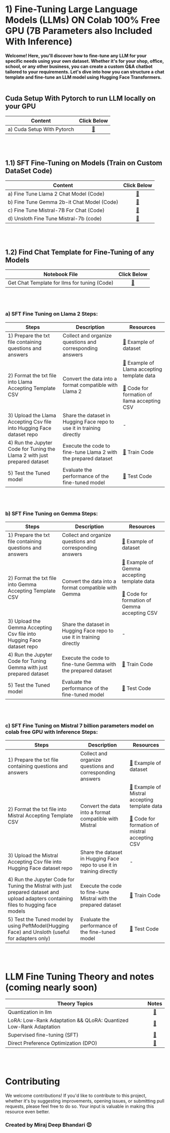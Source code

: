 # 1) Fine-Tuning Large Language Models (LLMs) ON Colab 100% Free GPU (7B Parameters also Included With Inference) 

**Welcome! Here, you'll discover how to fine-tune any LLM for your specific needs using your own dataset. Whether it's for your shop, office, school, or any other business, you can create a custom Q&A chatbot tailored to your requirements. Let's dive into how you can structure a chat template and fine-tune an LLM model using Hugging Face Transformers.**
<br><br>

## Cuda Setup With Pytorch to run LLM locally on your GPU

| Content                                       | Click Below |
| ------------------------------------------- | :-------: |
| a) Cuda Setup With Pytorch       | [🔗](https://github.com/mirajdeepbhandari/GenAI_Reference/blob/main/llm%20finetuning/cuda%20and%20pytourch%20setup%20for%20llm.pdf)  |

<br><br>
## 1.1) SFT Fine-Tuning on Models (Train on Custom DataSet Code)

| Content                                       | Click Below |
| ------------------------------------------- | :-------: |
| a) Fine Tune Llama 2 Chat Model (Code)      | [🔗](#fine-tuning-llama-2-steps)  |
| b) Fine Tune Gemma 2b-it Chat Model (Code)  | [🔗](#fine-tuning-gemma-steps)  |
| c) Fine Tune Mistral-7B For Chat (Code)   | [🔗](#fine-tuning-Mistral-steps)  |
| d) Unsloth Fine Tune Mistral-7b (code)           | [🔗](#fine-tuning-Mistral-steps)  |

<br><br>
## 1.2) Find Chat Template for Fine-Tuning of any Models 
| Notebook File                               | Click Below |
| ------------------------------------------- | :-------: |
| Get Chat Template for llms for tuning (Code)| [🔗](https://github.com/mirajdeepbhandari/GenAI_Reference/blob/main/llm%20finetuning/formation_of_chat_template_of_any_llm.ipynb)  |


<br><br>
<a id="fine-tuning-llama-2-steps"></a>
### a) SFT Fine Tuning on Llama 2 Steps:

| Steps                                                        | Description                                               | Resources                                                                             |
| ----------------------------------------------------------- | ---------------------------------------------------------- | ------------------------------------------------------------------------------------- |
| 1) Prepare the txt file containing questions and answers    | Collect and organize questions and corresponding answers  | [🔗](https://github.com/mirajdeepbhandari/GenAI_Reference/blob/main/llm%20finetuning/llma%202%20chat%20model/qna%20deep%20dataset.txt) Example of dataset                                                            |
| 2) Format the txt file into Llama Accepting Template CSV        | Convert the data into a format compatible with Llama 2    | [🔗](https://huggingface.co/datasets/mirajbhandari/llama2_finetune_dataset) Example of Llama accepting template data<br><br>[🔗](https://github.com/mirajdeepbhandari/GenAI_Reference/blob/main/llm%20finetuning/llma%202%20chat%20model/Dataset_formation_for_llama.ipynb) Code for formation of llama accepting CSV |
| 3) Upload the Llama Accepting Csv file into Hugging Face dataset repo | Share the dataset in Hugging Face repo to use it in training directly  | -                                                                                     |
| 4) Run the Jupyter Code for Tuning the Llama 2 with just prepared dataset | Execute the code to fine-tune Llama 2 with the prepared dataset | [🔗](https://github.com/mirajdeepbhandari/GenAI_Reference/blob/main/llm%20finetuning/llma%202%20chat%20model/llma2chatfinetuning.ipynb) Train Code                                                                 |
| 5) Test the Tuned model                                      | Evaluate the performance of the fine-tuned model          | [🔗](https://github.com/mirajdeepbhandari/GenAI_Reference/blob/main/llm%20finetuning/llma%202%20chat%20model/testing%20the%20fine%20tuned%20llma2%20chat%20model/testing_llma2_after_fine_tuned.ipynb) Test Code |

<br><br>
<a id="fine-tuning-gemma-steps"></a>
### b) SFT Fine Tuning on Gemma Steps:

| Steps                                                        | Description                                               | Resources                                                                             |
| ----------------------------------------------------------- | ---------------------------------------------------------- | ------------------------------------------------------------------------------------- |
| 1) Prepare the txt file containing questions and answers    | Collect and organize questions and corresponding answers  | [🔗](https://github.com/mirajdeepbhandari/GenAI_Reference/blob/main/llm%20finetuning/gemma%202b-it%20model/yungridataset.txt) Example of dataset                                                            |
| 2) Format the txt file into Gemma Accepting Template CSV        | Convert the data into a format compatible with Gemma    | [🔗](https://huggingface.co/datasets/mirajbhandari/gemma_2b_it_dataset) Example of Gemma accepting template data<br><br>[🔗](https://github.com/mirajdeepbhandari/GenAI_Reference/blob/main/llm%20finetuning/gemma%202b-it%20model/Dataset_formation_for_gemma.ipynb) Code for formation of Gemma accepting CSV |
| 3) Upload the Gemma Accepting Csv file into Hugging Face dataset repo | Share the dataset in Hugging Face repo to use it in training directly  | -                                                                                     |
| 4) Run the Jupyter Code for Tuning Gemma with just prepared dataset | Execute the code to fine-tune Gemma with the prepared dataset | [🔗](https://github.com/mirajdeepbhandari/GenAI_Reference/blob/main/llm%20finetuning/gemma%202b-it%20model/gemma_2b_it_finetune.ipynb) Train Code                                                                 |
| 5) Test the Tuned model                                      | Evaluate the performance of the fine-tuned model          | [🔗](https://github.com/mirajdeepbhandari/GenAI_Reference/blob/main/llm%20finetuning/gemma%202b-it%20model/testing%20the%20fine%20tuned%20gemma%20chat%20model/Testing_gemma_fine_Tuning_model.ipynb) Test Code    |

<br><br>
<a id="fine-tuning-Mistral-steps"></a>
### c) SFT Fine Tuning on Mistral 7 billion parameters model on colab free GPU with Inference Steps:

| Steps                                                        | Description                                               | Resources                                                                             |
| ----------------------------------------------------------- | ---------------------------------------------------------- | ------------------------------------------------------------------------------------- |
| 1) Prepare the txt file containing questions and answers    | Collect and organize questions and corresponding answers  | [🔗](https://github.com/mirajdeepbhandari/GenAI_Reference/blob/main/llm%20finetuning/Mistral%207b%20Instruct%20v1%20model/TechVibedata.txt) Example of dataset                                                            |
| 2) Format the txt file into Mistral Accepting Template CSV  | Convert the data into a format compatible with Mistral   | [🔗](https://huggingface.co/datasets/mirajbhandari/mistral_dataset_for_tuning) Example of Mistral accepting template data<br><br>[🔗](https://github.com/mirajdeepbhandari/GenAI_Reference/blob/main/llm%20finetuning/Mistral%207b%20Instruct%20v1%20model/Dataset_formation_for_Mistral_7B.ipynb) Code for formation of mistral accepting CSV |
| 3) Upload the Mistral Accepting Csv file into Hugging Face dataset repo | Share the dataset in Hugging Face repo to use it in training directly  | -                                                                                     |
| 4) Run the Jupyter Code for Tuning the Mistral  with just prepared dataset and upload adapters containing files to hugging face models  | Execute the code to fine-tune Mistral  with the prepared dataset | [🔗](https://github.com/mirajdeepbhandari/GenAI_Reference/blob/main/llm%20finetuning/Mistral%207b%20Instruct%20v1%20model/Fine_Tuning_Mistral_7b_Instruct.ipynb) Train Code                                                                 |
| 5) Test the Tuned model by using PeftModel(Hugging Face) and Unsloth (useful for adapters only)                                      | Evaluate the performance of the fine-tuned model          | [🔗](https://github.com/mirajdeepbhandari/GenAI_Reference/tree/main/llm%20finetuning/Mistral%207b%20Instruct%20v1%20model/testing%20the%20fine%20tuned%20Mistral%207b%20Instruct%20chat%20model) Test Code |

<br><br>
# LLM Fine Tuning Theory and notes (coming nearly soon)

| Theory Topics                                                                                                                | Notes |
| ---------------------------------------------------------------------------------------------------------------------------- | :-------: |
| Quantization in llm                                                                                                          | [🔗](https://github.com/mirajdeepbhandari/GenAI_Reference/blob/main/llm%20finetuning/quantazationllmsnotes.pdf)  |
| LoRA: Low-Rank Adaptation && QLoRA: Quantized Low-Rank Adaptation                                                            | [🔗](#)  |
| Supervised fine-tuning (SFT)                                                                                                 | [🔗](#)  |
| Direct Preference Optimization (DPO)                                                                                         | [🔗](#)  |



<br><br>

# Contributing

We welcome contributions! If you'd like to contribute to this project, whether it's by suggesting improvements, opening issues, or submitting pull requests, please feel free to do so. Your input is valuable in making this resource even better.



### Created by Miraj Deep Bhandari 😍
